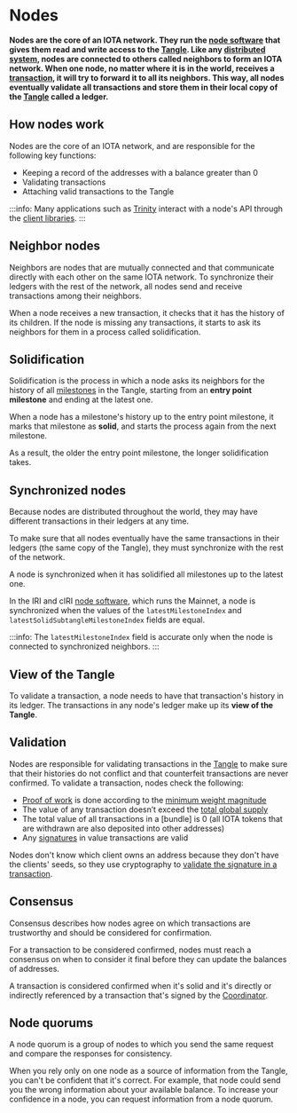 # Nodes

**Nodes are the core of an IOTA network. They run the [node software](root://node-software/0.1/introduction/overview.md) that gives them read and write access to the [Tangle](../network/the-tangle.md). Like any [distributed system](https://en.wikipedia.org/wiki/Distributed_computing), nodes are connected to others called neighbors to form an IOTA network. When one node, no matter where it is in the world, receives a [transaction](../transactions/transactions.md), it will try to forward it to all its neighbors. This way, all nodes eventually validate all transactions and store them in their local copy of the [Tangle](../network/the-tangle.md) called a ledger.**

## How nodes work

Nodes are the core of an IOTA network, and are responsible for the following key functions:

- Keeping a record of the addresses with a balance greater than 0
- Validating transactions
- Attaching valid transactions to the Tangle

:::info:
Many applications such as [Trinity](root://wallets/0.1/trinity/introduction/overview.md) interact with a node's API through the [client libraries](root://client-libraries/0.1/introduction/overview.md).
:::

## Neighbor nodes

Neighbors are nodes that are mutually connected and that communicate directly with each other on the same IOTA network. To synchronize their ledgers with the rest of the network, all nodes send and receive transactions among their neighbors.

When a node receives a new transaction, it checks that it has the history of its children. If the node is missing any transactions, it starts to ask its neighbors for them in a process called solidification.

## Solidification

Solidification is the process in which a node asks its neighbors for the history of all [milestones](../network/the-coordinator.md#milestones) in the Tangle, starting from an **entry point milestone** and ending at the latest one.

When a node has a milestone's history up to the entry point milestone, it marks that milestone as **solid**, and starts the process again from the next milestone.

As a result, the older the entry point milestone, the longer solidification takes.

## Synchronized nodes

Because nodes are distributed throughout the world, they may have different transactions in their ledgers at any time.

To make sure that all nodes eventually have the same transactions in their ledgers (the same copy of the Tangle), they must synchronize with the rest of the network.

A node is synchronized when it has solidified all milestones up to the latest one.

In the IRI and cIRI [node software](root://node-software/0.1/introduction/overview.md), which runs the Mainnet, a node is synchronized when the values of the  `latestMilestoneIndex` and `latestSolidSubtangleMilestoneIndex` fields are equal.

:::info:
The `latestMilestoneIndex` field is accurate only when the node is connected to synchronized neighbors.
:::

## View of the Tangle

To validate a transaction, a node needs to have that transaction's history in its ledger. The transactions in any node's ledger make up its **view of the Tangle**.

## Validation

Nodes are responsible for validating transactions in the [Tangle](../network/the-tangle.md) to make sure that their histories do not conflict and that counterfeit transactions are never confirmed. To validate a transaction, nodes check the following:

- [Proof of work](../transactions/proof-of-work.md) is done according to the [minimum weight magnitude](../network/minimum-weight-magnitude.md)
- The value of any transaction doesn’t exceed the [total global supply](../clients/token.md)
- The total value of all transactions in a [bundle] is 0 (all IOTA tokens that are withdrawn are also deposited into other addresses)
- Any [signatures](../clients/signatures.md) in value transactions are valid

Nodes don't know which client owns an address because they don't have the clients' seeds, so they use cryptography to [validate the signature in a transaction](../clients/signatures.md#how-nodes-validate-signatures).

## Consensus

Consensus describes how nodes agree on which transactions are trustworthy and should be considered for confirmation.

For a transaction to be considered confirmed, nodes must reach a consensus on when to consider it final before they can update the balances of addresses.

A transaction is considered confirmed when it's solid and it's directly or indirectly referenced by a transaction that's signed by the [Coordinator](../network/the-coordinator.md).

## Node quorums

A node quorum is a group of nodes to which you send the same request and compare the responses for consistency.

When you rely only on one node as a source of information from the Tangle, you can't be confident that it's correct. For example, that node could send you the wrong information about your available balance. To increase your confidence in a node, you can request information from a node quorum.
